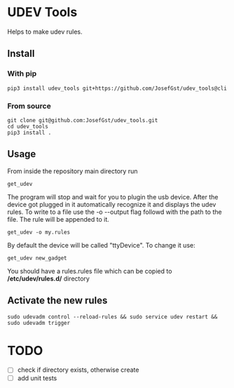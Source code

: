 # UDEV Tools

Helps to make udev rules.

## Install 
### With pip
    pip3 install udev_tools git+https://github.com/JosefGst/udev_tools@cli

### From source
    git clone git@github.com:JosefGst/udev_tools.git
    cd udev_tools
    pip3 install .

## Usage

From inside the repository main directory run

    get_udev

The program will stop and wait for you to plugin the usb device. After the device got plugged in it automatically recognize it and displays the udev rules. To write to a file use the -o --output flag followd with the path to the file. The rule will be appended to it.

    get_udev -o my.rules

By default the device will be called "ttyDevice". To change it use:

    get_udev new_gadget

You should have a rules.rules file which can be copied to **/etc/udev/rules.d/** directory

## Activate the new rules 

    sudo udevadm control --reload-rules && sudo service udev restart && sudo udevadm trigger

# TODO

- [ ] check if directory exists, otherwise create
- [ ] add unit tests